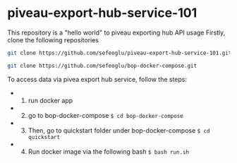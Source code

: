 # piveau-export-hub-service-101
This repository is a "hello world" to piveau exporting hub API usage
Firstly, clone the following repositories

````bash
git clone https://github.com/sefeoglu/piveau-export-hub-service-101.git
````

````bash
git clone https://github.com/sefeoglu/bop-docker-compose.git
````
To access data via pivea export hub service, follow the steps:


* 1. run docker app
     
* 2. go to bop-docker-compose
     ```$ cd bop-docker-compose```
* 3. Then, go to quickstart folder under bop-docker-compose
     ```$ cd quickstart```
* 4. Run docker image via the following bash
     ```$ bash run.sh```

